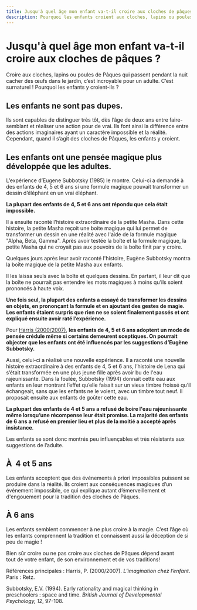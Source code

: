 ```yaml
---
title: Jusqu'à quel âge mon enfant va-t-il croire aux cloches de pâques ?
description: Pourquoi les enfants croient aux cloches, lapins ou poules de Pâques qui passent pendant la nuit cacher des œufs dans le jardin?
---
```


# Jusqu'à quel âge mon enfant va-t-il croire aux cloches de pâques ?

Croire aux cloches, lapins ou poules de Pâques qui passent pendant la nuit cacher des œufs dans le jardin, c’est incroyable pour un adulte. C’est surnaturel ! Pourquoi les enfants y croient-ils ?

## Les enfants ne sont pas dupes.

Ils sont capables de distinguer très tôt, dès l’âge de deux ans entre faire-semblant et réaliser une action pour de vrai. Ils font ainsi la différence entre des actions imaginaires ayant un caractère impossible et la réalité. Cependant, quand il s’agit des cloches de Pâques, les enfants y croient.

## Les enfants ont une pensée magique plus développée que les adultes.

L’expérience d’Eugene Subbotsky (1985) le montre. Celui-ci a demandé à des enfants de 4, 5 et 6 ans si une formule magique pouvait transformer un dessin d’éléphant en un vrai éléphant.

**La plupart des enfants de 4, 5 et 6 ans ont répondu que cela était impossible.**

Il a ensuite raconté l’histoire extraordinaire de la petite Masha. Dans cette histoire, la petite Masha reçoit une boite magique qui lui permet de transformer un dessin en une réalité avec l'aide de la formule magique "Alpha, Beta, Gamma". Après avoir testée la boîte et la formule magique, la petite Masha qui ne croyait pas aux pouvoirs de la boîte finit par y croire.

Quelques jours après leur avoir raconté l'histoire, Eugène Subbotsky montra la boîte magique de la petite Masha aux enfants.

Il les laissa seuls avec la boîte et quelques dessins. En partant, il leur dit que la boîte ne pourrait pas entendre les mots magiques à moins qu’ils soient prononcés à haute voix.

**Une fois seul, la plupart des enfants a essayé de transformer les dessins en objets, en prononçant la formule et en ajoutant des gestes de magie. Les enfants étaient surpris que rien ne se soient finalement passés et ont expliqué ensuite avoir raté l’expérience.**

Pour [Harris (2000/2007)](http://rfp.revues.org/866), **les enfants de 4, 5 et 6 ans adoptent un mode de pensée crédule même si certains demeurent sceptiques. On pourrait objecter que les enfants ont été influencés par les suggestions d’Eugène Subbotsky.**

Aussi, celui-ci a réalisé une nouvelle expérience. Il a raconté une nouvelle histoire extraordinaire à des enfants de 4, 5 et 6 ans, l’histoire de Lena qui s’était transformée en une plus jeune fille après avoir bu de l'eau rajeunissante. Dans la foulée, Subbotsky (1994) donnait cette eau aux enfants en leur montrant l’effet qu’elle faisait sur un vieux timbre froissé qu’il échangeait, sans que les enfants ne le voient, avec un timbre tout neuf. Il proposait ensuite aux enfants de goûter cette eau.

**La plupart des enfants de 4 et 5 ans a refusé de boire l'eau rajeunissante même lorsqu’une récompense leur était promise. La majorité des enfants de 6 ans a refusé en premier lieu et plus de la moitié a accepté après insistance**.

Les enfants se sont donc montrés peu influençables et très résistants aux suggestions de l’adulte.

## À  4 et 5 ans

Les enfants acceptent que des événements à priori impossibles puissent se produire dans la réalité. Ils croient aux conséquences magiques d’un événement impossible, ce qui explique autant d’émerveillement et d'engouement pour la tradition des cloches de Pâques.

## À 6 ans

Les enfants semblent commencer à ne plus croire à la magie. C’est l’âge où les enfants comprennent la tradition et connaissent aussi la déception de si peu de magie !

Bien sûr croire ou ne pas croire aux cloches de Pâques dépend avant tout de votre enfant, de son environnement et de vos traditions!

Références principales : Harris, P. (2000/2007). *L’imagination chez l’enfant*. Paris : Retz.

Subbotsky, E.V. (1994). Early rationality and magical thinking in preschoolers : space and time. *British Journal of Developmental Psychology, 12*, 97-108.